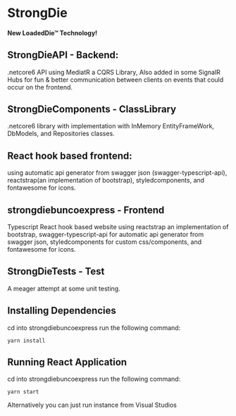 # StrongDie 
#### New LoadedDie™ Technology!

## StrongDieAPI - Backend:
.netcore6 API using MediatR a CQRS Library, Also added in some SignalR Hubs for fun & better communication between clients on events that could occur on the frontend.

## StrongDieComponents - ClassLibrary 
.netcore6 library with implementation with InMemory EntityFrameWork, DbModels, and Repositories classes.
## React hook based frontend:
using automatic api generator from swagger json (swagger-typescript-api), reactstrap(an implementation of bootstrap), styledcomponents, and fontawesome for icons.

## strongdiebuncoexpress - Frontend
Typescript React hook based website using reactstrap an implementation of bootstrap, swagger-typescript-api for automatic api generator from swagger json, styledcomponents for custom css/components, and fontawesome for icons.

## StrongDieTests - Test
A meager attempt at some unit testing.

## Installing Dependencies
cd into strongdiebuncoexpress
run the following command:
```yarn
yarn install
```


## Running React Application
cd into strongdiebuncoexpress
run the following command:
```yarn
yarn start
```
Alternatively you can just run instance from Visual Studios
